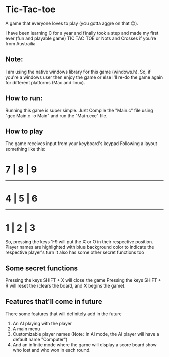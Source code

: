 # Tic-Tac-toe

A game that everyone loves to play (you gotta aggre on that 😉).

I have been learning C for a year and finally took a step and made my first ever (fun and playable game) TIC TAC TOE or Nots and Crosses if you're from Austrailia

## Note:
I am using the native windows library for this game (windows.h). So, if you're a windows user then enjoy the game or else I'll re-do the game again for different platforms (Mac and linux).

## How to run:
Running this game is super simple. Just Compile the "Main.c" file using "gcc Main.c -o Main" and run the "Main.exe" file. 

## How to play
The game receives input from your keyboard's keypad
Following a layout something like this:

 # 7 | 8 | 9
 -----------
 # 4 | 5 | 6
 -----------
 # 1 | 2 | 3
 
So, pressing the keys 1-9 will put the X or O in their respective position. Player names are highlighted with blue background color to indicate the respective player's turn
It also has some other secret functions too 

## Some secret functions

Pressing the keys SHIFT + X will close the game
Pressing the keys SHIFT + R will reset the (clears the board, and X begins the game).

## Features that'll come in future

There some features that will definitely add in the future 
1) An AI playing with the player
2) A main menu
3) Customizable player names (Note: In AI mode, the AI player will have a default name "Computer")
4) And an infinite mode where the game will display a score board show who lost and who won in each round.
